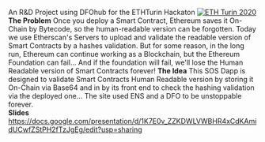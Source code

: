 An R&D Project using DFOhub for the ETHTurin Hackaton
[![ETH Turin 2020](https://img.shields.io/badge/%CE%9E-ETH%20Turin%202020-F64060.svg)](https://ethturin.com)
**The Problem**
Once you deploy a Smart Contract, Ethereum saves it On-Chain by Bytecode, so the human-readable version can be forgotten. Today we use Etherscan's Servers to upload and validate the readable version of Smart Contracts by a hashes validation. But for some reason, in the long run, Ethereum can continue working as a Blockchain, but the Ethereum Foundation can fail... And if the foundation will fail, we'll lose the Human Readable version of Smart Contracts forever!
**The Idea**
This SOS Dapp is designed to validate Smart Contracts Human Readable version by storing it On-Chain via Base64 and in by its front end to check the hashing validation via the deployed one... The site used ENS and a DFO to be unstoppable forever.  
**Slides**
https://docs.google.com/presentation/d/1K7E0v_ZZKDWLVWBHR4xCdKAmidUCwfZStPH2fTzJgEg/edit?usp=sharing
